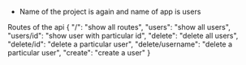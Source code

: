 - Name of the project is again and name of app is users

Routes of the api
{
    "/": "show all routes",
    "users": "show all users",
    "users/id": "show user with particular id",
    "delete": "delete all users",
    "delete/id": "delete a particular user",
    "delete/username": "delete a particular user",
    "create": "create a user"
}

